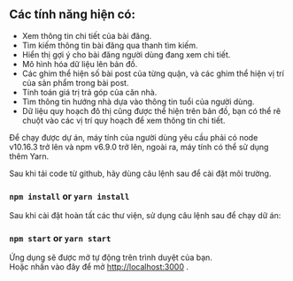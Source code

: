 ## Các tính năng hiện có:
* Xem thông tin chi tiết của bài đăng.
* Tìm kiếm thông tin bài đăng qua thanh tìm kiếm.
* Hiển thị gợi ý cho bài đăng người dùng đang xem chi tiết.
* Mô hình hóa dữ liệu lên bản đồ.
* Các ghim thể hiện số bài post của từng quận, và các ghim thể hiện vị trí của sản phẩm trong bài post.
* Tính toán giá trị trả góp của căn nhà.
* Tìm thông tin hướng nhà dựa vào thông tin tuổi của người dùng.
* Dữ liệu quy hoạch đô thị cũng được thể hiện trên bản đồ, bạn có thể rê chuột vào các vị trí quy hoạch để xem thông tin chi tiết.

Để chạy được dự án, máy tính của người dùng yêu cầu phải có node v10.16.3 trở lên và npm v6.9.0 trở lên, ngoài ra, máy tính có thể sử dụng thêm Yarn.

Sau khi tải code từ github, hãy dùng câu lệnh sau để cài đặt môi trường.

### `npm install` or `yarn install`

Sau khi cài đặt hoàn tất các thư viện, sử dụng câu lệnh sau để chạy dữ án:



### `npm start` or `yarn start`

Ứng dụng sẽ được mở tự động trên trình duyệt của bạn. <br/>
Hoặc nhấn vào đây để mở [http://localhost:3000](http://localhost:3000) .

